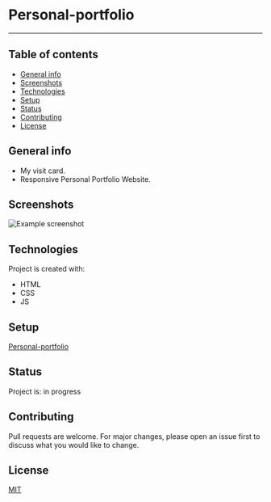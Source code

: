 # Personal-portfolio

---

## Table of contents

* [General info](#general-info)
* [Screenshots](#screenshots)
* [Technologies](#technologies)
* [Setup](#setup)
* [Status](#status)
* [Contributing](#contributing)
* [License](#license)

## General info

- My visit card. 
- Responsive Personal Portfolio Website.

## Screenshots

![Example screenshot]()

## Technologies

Project is created with:

* HTML
* CSS
* JS

## Setup

[Personal-portfolio]()

## Status

Project is: in progress

## Contributing

Pull requests are welcome. For major changes, please open an issue first to discuss what you would like to change.

## License

[MIT]()
